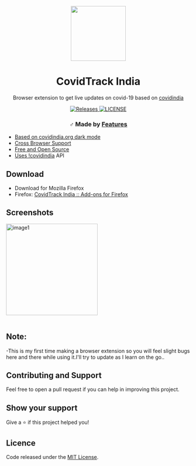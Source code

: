 <div align="center"><img width="150" src="source/assets/logo.png" /></div>
<h1 align="center">CovidTrack India</h1>
<p align="center">Browser extension to get live updates on covid-19 based on <a href="https://covidindia.org">covidindia</a></p>
<div align="center">
  <a href="https://github.com/abhijithvijayan/kutt-extension/releases/latest">
    <img src="https://img.shields.io/github/release/abhijithvijayan/kutt-extension.svg?colorB=blue" alt="Releases" />
  </a>
  <a href="https://github.com/abhijithvijayan/kutt-extension/blob/master/LICENSE">
    <img src="https://img.shields.io/github/license/abhijithvijayan/kutt-extension.svg" alt="LICENSE" />
  </a>
</div>
<h3 align="center">♂️ Made by <a href="https://github.com/mdb571>@mdb571</a></h3>

## Features

- Based on covidindia.org dark mode
- Cross Browser Support
- Free and Open Source
- Uses [!covidindia](api.covidindia.org) API

## Download

- Download for Mozilla Firefox
 - Firefox: [CovidTrack India :: Add-ons for Firefox](https://addons.mozilla.org/en-US/firefox/addon/covidtrack-india/)
  
## Screenshots

<div>
  <img width="250" src="./.github/assets/popup.png" alt="image1" />
</div>

<br />

## Note:

-This is my first time making a browser extension so you will feel slight bugs here and there while using it.I'll try to update as I learn on the go.. 

## Contributing and Support

Feel free to open a pull request if you can help in improving this project.


## Show your support

Give a ⭐️ if this project helped you!

## Licence

Code released under the [MIT License](LICENSE).
